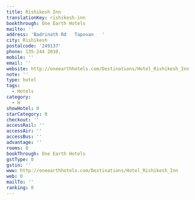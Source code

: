 ```yaml
---
title: Rishikesh Inn
translationKey: rishikesh-inn
bookthrough: One Earth Hotels
mailto: ''
address: 'Badrinath Rd   Tapovan   '
city: Rishikesh
postalcode: '249137'
phone: 135-244 2010,
mobile: ''
email: ''
website: http://oneearthhotels.com/Destinations/Hotel_Rishikesh_Inn
note: ''
type: hotel
tags:
  - Hotels
category:
  - H
showHotel: 0
starCategory: 0
checkout: ''
accessRail: ''
accessAir: ''
accessBus: ''
advantage: ''
rooms: 0
bookThrough: One Earth Hotels
gstType: 0
gstin: ''
www: http://oneearthhotels.com/Destinations/Hotel_Rishikesh_Inn
web: 0
mailTo: ''
ranking: 0
---
```







